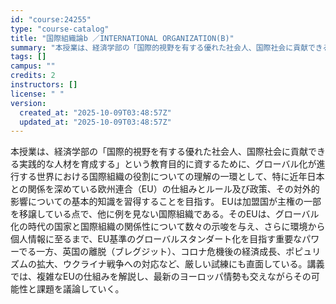 ```yaml
---
id: "course:24255"
type: "course-catalog"
title: "国際組織論b ／INTERNATIONAL ORGANIZATION(B)"
summary: "本授業は、経済学部の「国際的視野を有する優れた社会人、国際社会に貢献できる実践的な人材を育成する」という教育目的に資するために、グローバル化が進行する世界における国際組織の役割についての理解の一環として、特に近年日本との関係を深めている欧州…"
tags: []
campus: ""
credits: 2
instructors: []
license: " "
version:
  created_at: "2025-10-09T03:48:57Z"
  updated_at: "2025-10-09T03:48:57Z"
---
```


本授業は、経済学部の「国際的視野を有する優れた社会人、国際社会に貢献できる実践的な人材を育成する」という教育目的に資するために、グローバル化が進行する世界における国際組織の役割についての理解の一環として、特に近年日本との関係を深めている欧州連合（EU）の仕組みとルール及び政策、その対外的影響についての基本的知識を習得することを目指す。 EUは加盟国が主権の一部を移譲している点で、他に例を見ない国際組織である。そのEUは、グローバル化の時代の国家と国際組織の関係性について数々の示唆を与え、さらに環境から個人情報に至るまで、EU基準のグローバルスタンダート化を目指す重要なパワーでる一方、英国の離脱（ブレグジット）、コロナ危機後の経済成長、ポピュリズムの拡大、ウクライナ戦争への対応など、厳しい試練にも直面している。講義では、複雑なEUの仕組みを解説し、最新のヨーロッパ情勢も交えながらその可能性と課題を議論していく。
